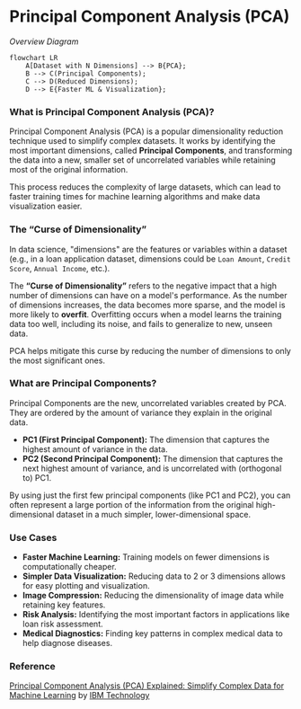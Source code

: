 # Principal Component Analysis (PCA)

_Overview Diagram_

```mermaid
flowchart LR
    A[Dataset with N Dimensions] --> B{PCA};
    B --> C(Principal Components);
    C --> D(Reduced Dimensions);
    D --> E{Faster ML & Visualization};
```

### What is Principal Component Analysis (PCA)?

Principal Component Analysis (PCA) is a popular dimensionality reduction technique used to simplify complex datasets. It works by identifying the most important dimensions, called **Principal Components**, and transforming the data into a new, smaller set of uncorrelated variables while retaining most of the original information.

This process reduces the complexity of large datasets, which can lead to faster training times for machine learning algorithms and make data visualization easier.

### The “Curse of Dimensionality”

In data science, "dimensions" are the features or variables within a dataset (e.g., in a loan application dataset, dimensions could be `Loan Amount`, `Credit Score`, `Annual Income`, etc.).

The **“Curse of Dimensionality”** refers to the negative impact that a high number of dimensions can have on a model's performance. As the number of dimensions increases, the data becomes more sparse, and the model is more likely to **overfit**. Overfitting occurs when a model learns the training data too well, including its noise, and fails to generalize to new, unseen data.

PCA helps mitigate this curse by reducing the number of dimensions to only the most significant ones.

### What are Principal Components?

Principal Components are the new, uncorrelated variables created by PCA. They are ordered by the amount of variance they explain in the original data.

- **PC1 (First Principal Component):** The dimension that captures the highest amount of variance in the data.
- **PC2 (Second Principal Component):** The dimension that captures the next highest amount of variance, and is uncorrelated with (orthogonal to) PC1.

By using just the first few principal components (like PC1 and PC2), you can often represent a large portion of the information from the original high-dimensional dataset in a much simpler, lower-dimensional space.

### Use Cases

- **Faster Machine Learning:** Training models on fewer dimensions is computationally cheaper.
- **Simpler Data Visualization:** Reducing data to 2 or 3 dimensions allows for easy plotting and visualization.
- **Image Compression:** Reducing the dimensionality of image data while retaining key features.
- **Risk Analysis:** Identifying the most important factors in applications like loan risk assessment.
- **Medical Diagnostics:** Finding key patterns in complex medical data to help diagnose diseases.

### Reference

[Principal Component Analysis (PCA) Explained: Simplify Complex Data for Machine Learning](https://www.youtube.com/watch?v=ZgyY3JuGQY8) by [IBM Technology](https://www.youtube.com/@IBMTechnology)
